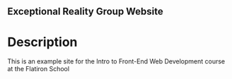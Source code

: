Exceptional Reality Group Website
------------
# Description
This is an example site for the Intro to Front-End Web Development course at the Flatiron School
